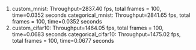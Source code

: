 1) custom_mnist:
Throughput=2837.40 fps, total frames = 100, time=0.0352 seconds
categorical_mnist:
Throughput=2841.65 fps, total frames = 100, time=0.0352 seconds
2) custom_cifar10:
Throughput=1464.05 fps, total frames = 100, time=0.0683 seconds
categorical_cifar10:
Throughput=1475.02 fps, total frames = 100, time=0.0677 seconds
